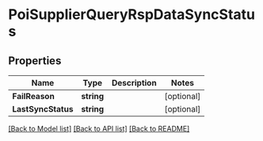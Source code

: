 # PoiSupplierQueryRspDataSyncStatus

## Properties

Name | Type | Description | Notes
------------ | ------------- | ------------- | -------------
**FailReason** | **string** |  | [optional] 
**LastSyncStatus** | **string** |  | [optional] 

[[Back to Model list]](../README.md#documentation-for-models) [[Back to API list]](../README.md#documentation-for-api-endpoints) [[Back to README]](../README.md)


